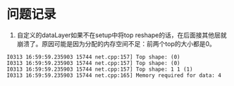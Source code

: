 # 问题记录

1.  自定义的dataLayer如果不在setup中将top reshape的话，在后面接其他层就崩溃了。原因可能是因为分配的内存空间不足：前两个top的大小都是0。
```
I0313 16:59:59.235903 15744 net.cpp:157] Top shape: (0)
I0313 16:59:59.235903 15744 net.cpp:157] Top shape: (0)
I0313 16:59:59.235903 15744 net.cpp:157] Top shape: 1 1 (1)
I0313 16:59:59.235903 15744 net.cpp:165] Memory required for data: 4
```
